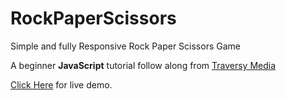 # RockPaperScissors

Simple and fully Responsive Rock Paper Scissors Game

A beginner **JavaScript** tutorial follow along from [Traversy Media](https://www.traversymedia.com)

[Click Here](https://htet-shine.github.io/rockpaperscissors/) for live demo.
